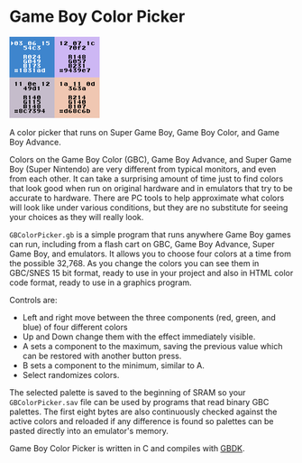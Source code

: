 # Game Boy Color Picker
![Game Boy Color Picker showing values on CGB](/docs/cgb.png)

A color picker that runs on Super Game Boy, Game Boy Color, and Game Boy Advance.

Colors on the Game Boy Color (GBC), Game Boy Advance, and Super Game Boy (Super Nintendo) are very different from typical monitors, and even from each other. It can take a surprising amount of time just to find colors that look good when run on original hardware and in emulators that try to be accurate to hardware. There are PC tools to help approximate what colors will look like under various conditions, but they are no substitute for seeing your choices as they will really look.

`GBColorPicker.gb` is a simple program that runs anywhere Game Boy games can run, including from a flash cart on GBC, Game Boy Advance, Super Game Boy, and emulators. It allows you to choose four colors at a time from the possible 32,768. As you change the colors you can see them in GBC/SNES 15 bit format, ready to use in your project and also in HTML color code format, ready to use in a graphics program.

Controls are:
* Left and right move between the three components (red, green, and blue) of four different colors
* Up and Down change them with the effect immediately visible.
* A sets a component to the maximum, saving the previous value which can be restored with another button press.
* B sets a component to the minimum, similar to A.
* Select randomizes colors.

The selected palette is saved to the beginning of SRAM so your `GBColorPicker.sav` file can be used by programs that read binary GBC palettes. The first eight bytes are also continuously checked against the active colors and reloaded if any difference is found so palettes can be pasted directly into an emulator's memory.

Game Boy Color Picker is written in C and compiles with [GBDK](https://gbdk-2020.github.io/gbdk-2020/).

